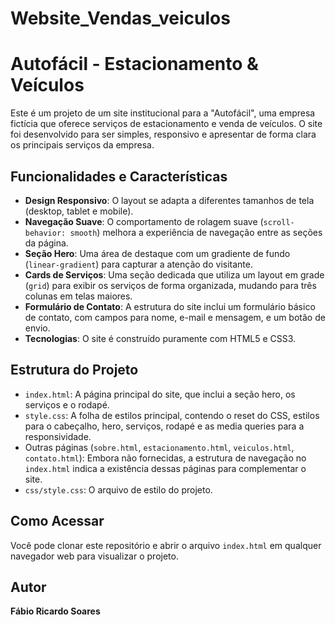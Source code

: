 # Website_Vendas_veiculos

# Autofácil - Estacionamento & Veículos

Este é um projeto de um site institucional para a "Autofácil", uma empresa fictícia que oferece serviços de estacionamento e venda de veículos. O site foi desenvolvido para ser simples, responsivo e apresentar de forma clara os principais serviços da empresa.

## Funcionalidades e Características

* **Design Responsivo**: O layout se adapta a diferentes tamanhos de tela (desktop, tablet e mobile).
* **Navegação Suave**: O comportamento de rolagem suave (`scroll-behavior: smooth`) melhora a experiência de navegação entre as seções da página.
* **Seção Hero**: Uma área de destaque com um gradiente de fundo (`linear-gradient`) para capturar a atenção do visitante.
* **Cards de Serviços**: Uma seção dedicada que utiliza um layout em grade (`grid`) para exibir os serviços de forma organizada, mudando para três colunas em telas maiores.
* **Formulário de Contato**: A estrutura do site inclui um formulário básico de contato, com campos para nome, e-mail e mensagem, e um botão de envio.
* **Tecnologias**: O site é construído puramente com HTML5 e CSS3.

## Estrutura do Projeto

* `index.html`: A página principal do site, que inclui a seção hero, os serviços e o rodapé.
* `style.css`: A folha de estilos principal, contendo o reset do CSS, estilos para o cabeçalho, hero, serviços, rodapé e as media queries para a responsividade.
* Outras páginas (`sobre.html`, `estacionamento.html`, `veiculos.html`, `contato.html`): Embora não fornecidas, a estrutura de navegação no `index.html` indica a existência dessas páginas para complementar o site.
* `css/style.css`: O arquivo de estilo do projeto.

## Como Acessar

Você pode clonar este repositório e abrir o arquivo `index.html` em qualquer navegador web para visualizar o projeto.

## Autor

**Fábio Ricardo Soares**
